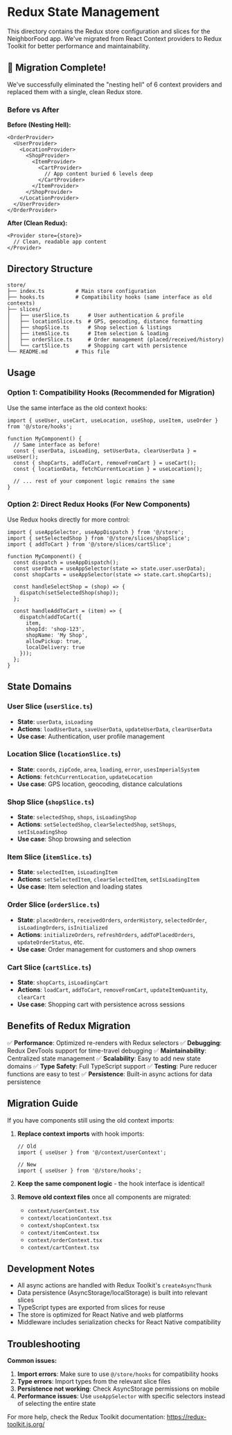 # Redux State Management

This directory contains the Redux store configuration and slices for the NeighborFood app. We've migrated from React Context providers to Redux Toolkit for better performance and maintainability.

## 🎉 Migration Complete!

We've successfully eliminated the "nesting hell" of 6 context providers and replaced them with a single, clean Redux store.

### Before vs After

**Before (Nesting Hell):**
```tsx
<OrderProvider>
  <UserProvider>
    <LocationProvider>
      <ShopProvider>
        <ItemProvider>
          <CartProvider>
            // App content buried 6 levels deep
          </CartProvider>
        </ItemProvider>
      </ShopProvider>
    </LocationProvider>
  </UserProvider>
</OrderProvider>
```

**After (Clean Redux):**
```tsx
<Provider store={store}>
  // Clean, readable app content
</Provider>
```

## Directory Structure

```
store/
├── index.ts          # Main store configuration
├── hooks.ts          # Compatibility hooks (same interface as old contexts)
├── slices/
│   ├── userSlice.ts      # User authentication & profile
│   ├── locationSlice.ts  # GPS, geocoding, distance formatting
│   ├── shopSlice.ts      # Shop selection & listings
│   ├── itemSlice.ts      # Item selection & loading
│   ├── orderSlice.ts     # Order management (placed/received/history)
│   └── cartSlice.ts      # Shopping cart with persistence
└── README.md         # This file
```

## Usage

### Option 1: Compatibility Hooks (Recommended for Migration)

Use the same interface as the old context hooks:

```tsx
import { useUser, useCart, useLocation, useShop, useItem, useOrder } from '@/store/hooks';

function MyComponent() {
  // Same interface as before!
  const { userData, isLoading, setUserData, clearUserData } = useUser();
  const { shopCarts, addToCart, removeFromCart } = useCart();
  const { locationData, fetchCurrentLocation } = useLocation();
  
  // ... rest of your component logic remains the same
}
```

### Option 2: Direct Redux Hooks (For New Components)

Use Redux hooks directly for more control:

```tsx
import { useAppSelector, useAppDispatch } from '@/store';
import { setSelectedShop } from '@/store/slices/shopSlice';
import { addToCart } from '@/store/slices/cartSlice';

function MyComponent() {
  const dispatch = useAppDispatch();
  const userData = useAppSelector(state => state.user.userData);
  const shopCarts = useAppSelector(state => state.cart.shopCarts);
  
  const handleSelectShop = (shop) => {
    dispatch(setSelectedShop(shop));
  };
  
  const handleAddToCart = (item) => {
    dispatch(addToCart({
      item,
      shopId: 'shop-123',
      shopName: 'My Shop',
      allowPickup: true,
      localDelivery: true
    }));
  };
}
```

## State Domains

### User Slice (`userSlice.ts`)
- **State**: `userData`, `isLoading`
- **Actions**: `loadUserData`, `saveUserData`, `updateUserData`, `clearUserData`
- **Use case**: Authentication, user profile management

### Location Slice (`locationSlice.ts`)
- **State**: `coords`, `zipCode`, `area`, `loading`, `error`, `usesImperialSystem`
- **Actions**: `fetchCurrentLocation`, `updateLocation`
- **Use case**: GPS location, geocoding, distance calculations

### Shop Slice (`shopSlice.ts`)
- **State**: `selectedShop`, `shops`, `isLoadingShop`
- **Actions**: `setSelectedShop`, `clearSelectedShop`, `setShops`, `setIsLoadingShop`
- **Use case**: Shop browsing and selection

### Item Slice (`itemSlice.ts`)
- **State**: `selectedItem`, `isLoadingItem`
- **Actions**: `setSelectedItem`, `clearSelectedItem`, `setIsLoadingItem`
- **Use case**: Item selection and loading states

### Order Slice (`orderSlice.ts`)
- **State**: `placedOrders`, `receivedOrders`, `orderHistory`, `selectedOrder`, `isLoadingOrders`, `isInitialized`
- **Actions**: `initializeOrders`, `refreshOrders`, `addToPlacedOrders`, `updateOrderStatus`, etc.
- **Use case**: Order management for customers and shop owners

### Cart Slice (`cartSlice.ts`)
- **State**: `shopCarts`, `isLoadingCart`
- **Actions**: `loadCart`, `addToCart`, `removeFromCart`, `updateItemQuantity`, `clearCart`
- **Use case**: Shopping cart with persistence across sessions

## Benefits of Redux Migration

✅ **Performance**: Optimized re-renders with Redux selectors
✅ **Debugging**: Redux DevTools support for time-travel debugging
✅ **Maintainability**: Centralized state management
✅ **Scalability**: Easy to add new state domains
✅ **Type Safety**: Full TypeScript support
✅ **Testing**: Pure reducer functions are easy to test
✅ **Persistence**: Built-in async actions for data persistence

## Migration Guide

If you have components still using the old context imports:

1. **Replace context imports** with hook imports:
   ```tsx
   // Old
   import { useUser } from '@/context/userContext';
   
   // New
   import { useUser } from '@/store/hooks';
   ```

2. **Keep the same component logic** - the hook interface is identical!

3. **Remove old context files** once all components are migrated:
   - `context/userContext.tsx`
   - `context/locationContext.tsx`
   - `context/shopContext.tsx`
   - `context/itemContext.tsx`
   - `context/orderContext.tsx`
   - `context/cartContext.tsx`

## Development Notes

- All async actions are handled with Redux Toolkit's `createAsyncThunk`
- Data persistence (AsyncStorage/localStorage) is built into relevant slices
- TypeScript types are exported from slices for reuse
- The store is optimized for React Native and web platforms
- Middleware includes serialization checks for React Native compatibility

## Troubleshooting

**Common issues:**

1. **Import errors**: Make sure to use `@/store/hooks` for compatibility hooks
2. **Type errors**: Import types from the relevant slice files
3. **Persistence not working**: Check AsyncStorage permissions on mobile
4. **Performance issues**: Use `useAppSelector` with specific selectors instead of selecting the entire state

For more help, check the Redux Toolkit documentation: https://redux-toolkit.js.org/
